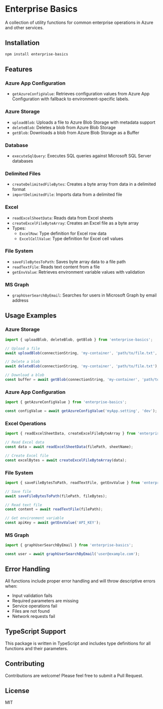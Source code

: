 # Enterprise Basics

A collection of utility functions for common enterprise operations in Azure and other services.

## Installation

```bash
npm install enterprise-basics
```

## Features

### Azure App Configuration

- `getAzureConfigValue`: Retrieves configuration values from Azure App Configuration with fallback to environment-specific labels.

### Azure Storage

- `uploadBlob`: Uploads a file to Azure Blob Storage with metadata support
- `deleteBlob`: Deletes a blob from Azure Blob Storage
- `getBlob`: Downloads a blob from Azure Blob Storage as a Buffer

### Database

- `executeSqlQuery`: Executes SQL queries against Microsoft SQL Server databases

### Delimited Files

- `createDelimitedFileBytes`: Creates a byte array from data in a delimited format
- `importDelimitedFile`: Imports data from a delimited file

### Excel

- `readExcelSheetData`: Reads data from Excel sheets
- `createExcelFileByteArray`: Creates an Excel file as a byte array
- Types:
  - `ExcelRow`: Type definition for Excel row data
  - `ExcelCellValue`: Type definition for Excel cell values

### File System

- `saveFileBytesToPath`: Saves byte array data to a file path
- `readTextFile`: Reads text content from a file
- `getEnvValue`: Retrieves environment variable values with validation

### MS Graph

- `graphUserSearchByEmail`: Searches for users in Microsoft Graph by email address

## Usage Examples

### Azure Storage

```typescript
import { uploadBlob, deleteBlob, getBlob } from 'enterprise-basics';

// Upload a file
await uploadBlob(connectionString, 'my-container', 'path/to/file.txt', fileObject);

// Delete a blob
await deleteBlob(connectionString, 'my-container', 'path/to/file.txt');

// Download a blob
const buffer = await getBlob(connectionString, 'my-container', 'path/to/file.txt');
```

### Azure App Configuration

```typescript
import { getAzureConfigValue } from 'enterprise-basics';

const configValue = await getAzureConfigValue('myApp.setting', 'dev');
```

### Excel Operations

```typescript
import { readExcelSheetData, createExcelFileByteArray } from 'enterprise-basics';

// Read Excel data
const data = await readExcelSheetData(filePath, sheetName);

// Create Excel file
const excelBytes = await createExcelFileByteArray(data);
```

### File System

```typescript
import { saveFileBytesToPath, readTextFile, getEnvValue } from 'enterprise-basics';

// Save file
await saveFileBytesToPath(filePath, fileBytes);

// Read text file
const content = await readTextFile(filePath);

// Get environment variable
const apiKey = await getEnvValue('API_KEY');
```

### MS Graph

```typescript
import { graphUserSearchByEmail } from 'enterprise-basics';

const user = await graphUserSearchByEmail('user@example.com');
```

## Error Handling

All functions include proper error handling and will throw descriptive errors when:

- Input validation fails
- Required parameters are missing
- Service operations fail
- Files are not found
- Network requests fail

## TypeScript Support

This package is written in TypeScript and includes type definitions for all functions and their parameters.

## Contributing

Contributions are welcome! Please feel free to submit a Pull Request.

## License

MIT
